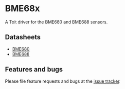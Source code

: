 # BME68x

A Toit driver for the BME680 and BME688 sensors.

## Datasheets

* [BME680](https://www.bosch-sensortec.com/media/boschsensortec/downloads/datasheets/bst-bme680-ds001.pdf)
* [BME688](https://www.bosch-sensortec.com/media/boschsensortec/downloads/datasheets/bst-bme688-ds000.pdf)


## Features and bugs

Please file feature requests and bugs at the [issue tracker][tracker].

[tracker]: https://github.com/toitware/toit-bme68x/issues
